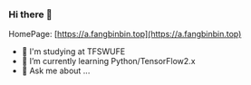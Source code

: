### Hi there 👋

HomePage:
[https://a.fangbinbin.top](https://a.fangbinbin.top)

- 🔭 I'm studying at TFSWUFE
- 🌱 I’m currently learning Python/TensorFlow2.x
- 💬 Ask me about ...

<!--
**Cool-breeze-bin/cool-breeze-bin** is a ✨ _special_ ✨ repository because its `README.md` (this file) appears on your GitHub profile.

Here are some ideas to get you started:

- 🔭 I’m currently working on ...
- 🌱 I’m currently learning ...
- 👯 I’m looking to collaborate on ...
- 🤔 I’m looking for help with ...
- 💬 Ask me about ...
- 📫 How to reach me: ...
- 😄 Pronouns: ...
- ⚡ Fun fact: ...
-->
